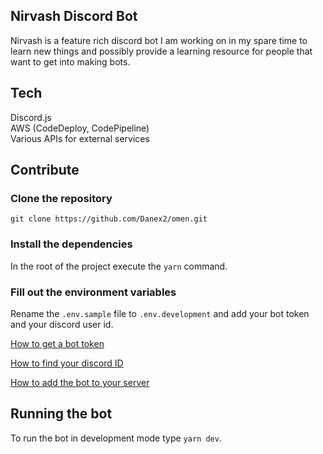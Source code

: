 ## Nirvash Discord Bot

Nirvash is a feature rich discord bot I am working on in my spare time to learn new things and possibly provide a learning resource for people that want to get into making bots.

## Tech

Discord.js  
AWS (CodeDeploy, CodePipeline)  
Various APIs for external services

## Contribute

### Clone the repository

`git clone https://github.com/Danex2/omen.git`

### Install the dependencies

In the root of the project execute the `yarn` command.

### Fill out the environment variables

Rename the `.env.sample` file to `.env.development` and add your bot token and your discord user id.

[How to get a bot token](https://www.writebots.com/discord-bot-token/)

[How to find your discord ID](https://support.discord.com/hc/en-us/articles/206346498-Where-can-I-find-my-User-Server-Message-ID-)

[How to add the bot to your server](https://discordjs.guide/preparations/adding-your-bot-to-servers.html#bot-invite-links)

## Running the bot

To run the bot in development mode type `yarn dev`.

